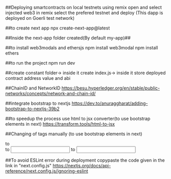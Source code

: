 ##Deploying smartcontracts on local testnets using remix
open and select injected web3 in remix 
select the prefered testnet and deploy (This dapp is deployed on Goerli test network)

##to create next app
npx create-next-app@latest


##Inside the next-app folder created(By default my-app)##

##to install web3modals and ethersjs
npm install web3modal 
npm install ethers

##to run the project
npm run dev

##create constant folder-> 
inside it create index.js->
inside it store deployed contract address value and abi

##ChainID and NetworkID
https://besu.hyperledger.org/en/stable/public-networks/concepts/network-and-chain-id/

##integrate bootstrap to nextjs
https://dev.to/anuraggharat/adding-bootstrap-to-nextjs-39b2

##to speedup the process use html to jsx converter(to use bootstrap elements in next)
https://transform.tools/html-to-jsx

##Changing of tags manually (to use bootstrap elements in next)
<div class=''> to <div className=''> 
<label for=""> to <label htmlFor=""> 
<input> to <input/>

##To avoid ESLint error during deployment copypaste the code given in the link in "next.config.js"
https://nextjs.org/docs/api-reference/next.config.js/ignoring-eslint

